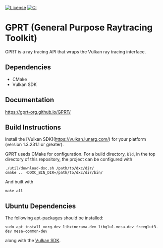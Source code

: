 

[![License](https://img.shields.io/badge/license-MIT-green)](https://opensource.org/licenses/MIT)
[![CI](https://github.com/natevm/vkrt/actions/workflows/ci.yml/badge.svg)](https://github.com/natevm/vkrt/actions/workflows/ci.yml)

# GPRT (General Purpose Raytracing Toolkit)

GPRT is a ray tracing API that wraps the Vulkan ray tracing interface.

## Dependencies

  - CMake
  - Vulkan SDK

## Documentation
https://gprt-org.github.io/GPRT/

## Build Instructions

Install the [Vulkan SDK[(https://vulkan.lunarg.com/) for your platform (version 1.3.231.1 or greater).

GPRT useds CMake for configuration. For a build directory, `bld`, in the top
directory of this repository, the project can be configured with

```shell
./util/download-dxc.sh /path/to/dxc/dir/
cmake .. -DDXC_BIN_DIR=/path/to/dxc/dir/bin/
```

And built with

```shell
make all
```

## Ubuntu Dependencies

The following apt-packages should be installed:

```shell
sudo apt install xorg-dev libxinerama-dev libglu1-mesa-dev freeglut3-dev mesa-common-dev
```

along with the [Vulkan SDK](https://vulkan.lunarg.com/doc/view/latest/linux/getting_started_ubuntu.html).
